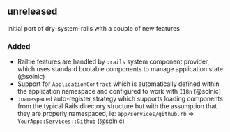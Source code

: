 ## unreleased 

Initial port of dry-system-rails with a couple of new features

### Added

- Railtie features are handled by `:rails` system component provider, which uses standard bootable components to manage application state (@solnic)
- Support for `ApplicationContract` which is automatically defined within the application namespace and configured to work with `I18n` (@solnic)
- `:namespaced` auto-register strategy which supports loading components from the typical Rails directory structure but with the assumption that they are properly namespaced, ie: `app/services/github.rb` => `YourApp::Services::Github` (@solnic)
